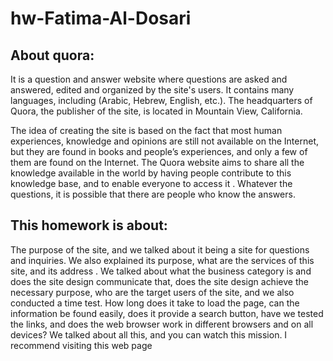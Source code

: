 # hw-Fatima-Al-Dosari 
## About quora:
It is a question and answer website where questions are asked and answered, edited and organized by the site's users.
It contains many languages, including (Arabic, Hebrew, English, etc.). The headquarters of Quora, the publisher of the site,
is located in Mountain View, California.

The idea of creating the site is based on the fact that most human experiences, knowledge and opinions are still not available on the Internet,
but they are found in books and people’s experiences, and only a few of them are found on the Internet.
The Quora website aims to share all the knowledge available in the world by having people contribute to this knowledge base, and to enable everyone to access it
. Whatever the questions, it is possible that there are people who know the answers.

## This homework is about:

The purpose of the site, and we talked about it being a site for questions and inquiries. 
We also explained its purpose, what are the services of this site, and its address
. We talked about what the business category is and does the site design communicate that, 
does the site design achieve the necessary purpose, who are the target users of the site, and we also conducted a time test.
How long does it take to load the page, can the information be found easily, does it provide a search button, have we tested the links, 
and does the web browser work in different browsers and on all devices? We talked about all this, and you can watch this mission. 
I recommend visiting this web page
